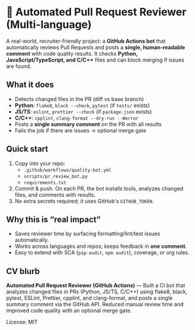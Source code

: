 # 🤖 Automated Pull Request Reviewer (Multi-language)

A real-world, recruiter-friendly project: a **GitHub Actions bot** that automatically reviews Pull Requests and posts a **single, human-readable comment** with code quality results. It checks **Python, JavaScript/TypeScript, and C/C++** files and can block merging if issues are found.

## What it does
- Detects changed files in the PR (diff vs base branch)
- **Python**: `flake8`, `black --check`, `pytest` (if `tests/` exists)
- **JS/TS**: `eslint`, `prettier --check` (if `package.json` exists)
- **C/C++**: `cpplint`, `clang-format --dry-run --Werror`
- Posts a **single summary comment** on the PR with all results
- Fails the job if there are issues → optional merge gate

## Quick start
1. Copy into your repo:
   - `.github/workflows/quality-bot.yml`
   - `scripts/pr_review_bot.py`
   - `requirements.txt`
2. Commit & push. On each PR, the bot installs tools, analyzes changed files, and comments with results.
3. No extra secrets required; it uses GitHub's `GITHUB_TOKEN`.

## Why this is “real impact”
- Saves reviewer time by surfacing formatting/lint/test issues automatically.
- Works across languages and repos; keeps feedback in **one comment**.
- Easy to extend with SCA (`pip-audit`, `npm audit`), coverage, or org rules.

## CV blurb
**Automated Pull Request Reviewer (GitHub Actions)** — Built a CI bot that analyzes changed files in PRs (Python, JS/TS, C/C++) using flake8, black, pytest, ESLint, Prettier, cpplint, and clang-format, and posts a single summary comment via the GitHub API. Reduced manual review time and improved code quality with an optional merge gate.

License: MIT
